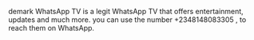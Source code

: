 demark WhatsApp TV is a legit WhatsApp TV that offers entertainment, updates and much more. you can use the number +2348148083305 , to reach them on WhatsApp.
